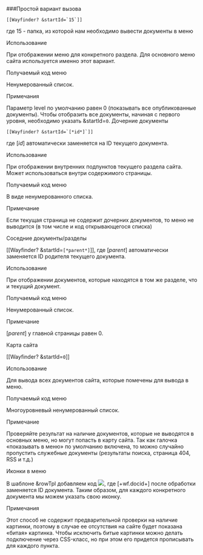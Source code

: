 ###Простой вариант вызова

``` 
[[Wayfinder? &startId=`15`]] 
``` 
где 15 - папка, из которой нам необходимо вывести документы в меню

Использование

При отображении меню для конкретного раздела. Для основного меню сайта используется именно этот вариант.

Получаемый код меню

Ненумерованный список.

Примечания

Параметр level по умолчанию равен 0 (показывать все опубликованные документы).
Чтобы отобразить все документы, начиная с первого уровня, необходимо указать &startId=`0`.
Дочерние документы

```
[[Wayfinder? &startId=`[*id*]`]]
```
где [*id*] автоматически заменяется на ID текущего документа.

Использование

При отображении внутренних подпунктов текущего раздела сайта. Может использоваться внутри содержимого страницы.

Получаемый код меню

В виде ненумерованного списка.

Примечание

Если текущая страница не содержит дочерних документов, то меню не выводится (в том числе и код открывающегося списка)

Соседние документы/разделы

[[Wayfinder? &startId=`[*parent*]`]], где [*parent*] автоматически заменяется ID родителя текущего документа.

Использование

При отображении документов, которые находятся в том же разделе, что и текущий документ.

Получаемый код меню

Ненумерованный список.

Примечание

[*parent*] у главной страницы равен 0.

Карта сайта

[[Wayfinder? &startId=`0`]]

Использование

Для вывода всех документов сайта, которые помечены для вывода в меню.

Получаемый код меню

Многоуровневый ненумерованный список.

Примечание

Проверяйте результат на наличие документов, которые не выводятся в основных меню, но могут попасть в карту сайта. Так как галочка «показывать в меню» по умолчанию включена, то можно случайно пропустить служебные документы (результаты поиска, страница 404, RSS и т.д.)

Иконки в меню

В шаблоне &rowTpl добавляем код <img src="/assets/images/pic/menu[+wf.docid+].gif">, где [+wf.docid+] после обработки заменяется ID документа. Таким образом, для каждого конкретного документа мы можем указать свою иконку.

Примечания

Этот способ не содержит предварительной проверки на наличие картинки, поэтому в случае ее отсутствия на сайте будет показана «битая» картинка.
Чтобы исключить битые картинки можно делать подключение через CSS-класс, но при этом его придется прописывать для каждого пункта.